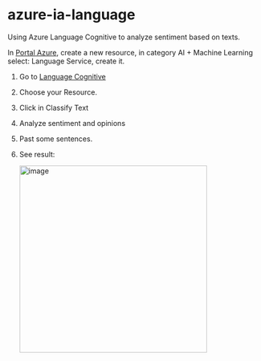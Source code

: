﻿# azure-ia-language
Using Azure Language Cognitive to analyze sentiment based on texts.

In [Portal Azure](https://portal.azure.com/), create a new resource, in category AI + Machine Learning select: Language Service, create it.

1. Go to [Language Cognitive](https://language.cognitive.azure.com/) 
2. Choose your Resource.
3. Click in Classify Text
4. Analyze sentiment and opinions
5. Past some sentences.
6. See result:

   <img width="373" alt="image" src="https://github.com/faulycoelho/azure-ia-language/assets/37049426/e9a3e889-da8a-473e-bb9a-91e589817f56">
